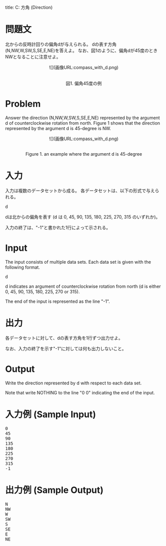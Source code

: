 title: C: 方角 (Direction)

問題文
==
北からの反時計回りの偏角dが与えられる。
dの表す方角(N,NW,W,SW,S,SE,E,NE)を答えよ。
なお、図1のように、偏角dが45度のときNWとなることに注意せよ。

<center>
![](画像URL:compass_with_d.png)

<br>図1. 偏角45度の例 </center>

Problem
==
Answer the direction (N,NW,W,SW,S,SE,E,NE) represented by the argument d of counterclockwise rotation from north.
Figure 1 shows that the direction represented by the argument d is 45-degree is NW.

<center>
![](画像URL:compass_with_d.png)

<br>Figure 1. an example where the argument d is 45-degree </center>

入力
==
入力は複数のデータセットから成る。
各データセットは、以下の形式で与えられる。

<pre>
d
</pre>

dは北からの偏角を表す (d は 0, 45, 90, 135, 180, 225, 270, 315 のいずれか)。

入力の終了は、"-1"と書かれた1行によって示される。

Input
==
The input consists of multiple data sets.
Each data set is given with the following format.

<pre>
d
</pre>

d indicates an argument of counterclockwise rotation from north (d is either 0, 45, 90, 135, 180, 225, 270 or 315).

The end of the input is represented as the line "-1".

出力
==
各データセットに対して、dの表す方角を1行ずつ出力せよ。

なお、入力の終了を示す"-1"に対しては何も出力しないこと。

Output
==
Write the direction represented by d with respect to each data set.

Note that write NOTHING to the line "0 0" indicating the end of the input.

入力例 (Sample Input)
==
<pre>
0
45
90
135
180
225
270
315
-1
</pre>

出力例 (Sample Output)
==
<pre>
N
NW
W
SW
S
SE
E
NE
</pre>
